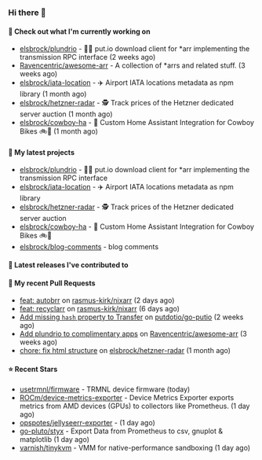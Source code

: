 ### Hi there 👋

#### 👷 Check out what I'm currently working on

- [elsbrock/plundrio](https://github.com/elsbrock/plundrio) - 🏴‍☠️ put.io download client for *arr implementing the transmission RPC interface (2 weeks ago)
- [Ravencentric/awesome-arr](https://github.com/Ravencentric/awesome-arr) - A collection of *arrs and related stuff. (3 weeks ago)
- [elsbrock/iata-location](https://github.com/elsbrock/iata-location) - ✈️ Airport IATA locations metadata as npm library (1 month ago)
- [elsbrock/hetzner-radar](https://github.com/elsbrock/hetzner-radar) - 🕵️ Track prices of the Hetzner dedicated server auction (1 month ago)
- [elsbrock/cowboy-ha](https://github.com/elsbrock/cowboy-ha) - 🤠 Custom Home Assistant Integration for Cowboy Bikes 🚲💨 (1 month ago)

#### 🌱 My latest projects

- [elsbrock/plundrio](https://github.com/elsbrock/plundrio) - 🏴‍☠️ put.io download client for *arr implementing the transmission RPC interface
- [elsbrock/iata-location](https://github.com/elsbrock/iata-location) - ✈️ Airport IATA locations metadata as npm library
- [elsbrock/hetzner-radar](https://github.com/elsbrock/hetzner-radar) - 🕵️ Track prices of the Hetzner dedicated server auction
- [elsbrock/cowboy-ha](https://github.com/elsbrock/cowboy-ha) - 🤠 Custom Home Assistant Integration for Cowboy Bikes 🚲💨
- [elsbrock/blog-comments](https://github.com/elsbrock/blog-comments) - blog comments

#### 🔭 Latest releases I've contributed to


#### 🔨 My recent Pull Requests

- [feat: autobrr](https://github.com/rasmus-kirk/nixarr/pull/45) on [rasmus-kirk/nixarr](https://github.com/rasmus-kirk/nixarr) (2 days ago)
- [feat: recyclarr](https://github.com/rasmus-kirk/nixarr/pull/44) on [rasmus-kirk/nixarr](https://github.com/rasmus-kirk/nixarr) (6 days ago)
- [Add missing `hash` property to Transfer](https://github.com/putdotio/go-putio/pull/7) on [putdotio/go-putio](https://github.com/putdotio/go-putio) (2 weeks ago)
- [Add plundrio to complimentary apps](https://github.com/Ravencentric/awesome-arr/pull/54) on [Ravencentric/awesome-arr](https://github.com/Ravencentric/awesome-arr) (3 weeks ago)
- [chore: fix html structure](https://github.com/elsbrock/hetzner-radar/pull/129) on [elsbrock/hetzner-radar](https://github.com/elsbrock/hetzner-radar) (1 month ago)

#### ⭐ Recent Stars

- [usetrmnl/firmware](https://github.com/usetrmnl/firmware) - TRMNL device firmware (today)
- [ROCm/device-metrics-exporter](https://github.com/ROCm/device-metrics-exporter) - Device Metrics Exporter exports metrics from AMD devices (GPUs) to collectors like Prometheus. (1 day ago)
- [opspotes/jellyseerr-exporter](https://github.com/opspotes/jellyseerr-exporter) -  (1 day ago)
- [go-pluto/styx](https://github.com/go-pluto/styx) - Export Data from Prometheus to csv, gnuplot &amp; matplotlib (1 day ago)
- [varnish/tinykvm](https://github.com/varnish/tinykvm) - VMM for native-performance sandboxing (1 day ago)
